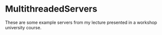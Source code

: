 # MultithreadedServers
These are some example servers from my lecture presented in a workshop university course. 
